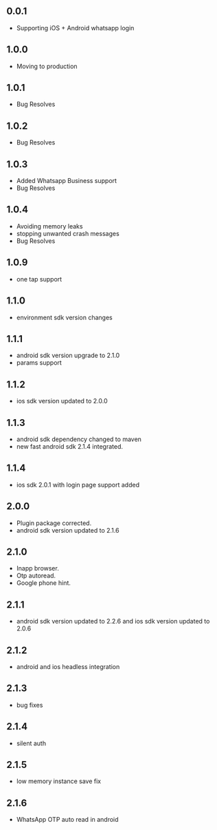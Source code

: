 ## 0.0.1

* Supporting iOS + Android whatsapp login

## 1.0.0

* Moving to production

## 1.0.1

* Bug Resolves

## 1.0.2

* Bug Resolves

## 1.0.3

* Added Whatsapp Business support
* Bug Resolves

## 1.0.4

* Avoiding memory leaks
* stopping unwanted crash messages
* Bug Resolves

## 1.0.9

* one tap support

## 1.1.0

* environment sdk version changes

## 1.1.1

* android sdk version upgrade to 2.1.0
* params support

## 1.1.2
* ios sdk version updated to 2.0.0

## 1.1.3
* android sdk dependency changed to maven
* new fast android sdk 2.1.4 integrated.

## 1.1.4
* ios sdk 2.0.1 with login page support added

## 2.0.0
* Plugin package corrected.
* android sdk version updated to 2.1.6

## 2.1.0
* Inapp browser.
* Otp autoread.
* Google phone hint.

## 2.1.1
* android sdk version updated to 2.2.6 and ios sdk version updated to 2.0.6

## 2.1.2
* android and ios headless integration

## 2.1.3
* bug fixes

## 2.1.4
* silent auth

## 2.1.5
* low memory instance save fix

## 2.1.6
* WhatsApp OTP auto read in android